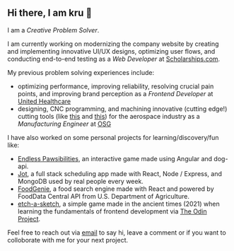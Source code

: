 ## Hi there, I am kru 👋

I am a _Creative Problem Solver_.

I am currently working on modernizing the company website by creating and implementing innovative UI/UX designs, optimizing user flows, and conducting end-to-end testing as a _Web Developer_ at [Scholarships.com](https://www.scholarships.com).

My previous problem solving experiences include:
- optimizing performance, improving reliability, resolving crucial pain points, and improving brand perception as a _Frontend Developer_ at [United Healthcare](https://www.uhc.com/)
- designing, CNC programming, and machining innovative (cutting edge!) cutting tools (like [this](https://drive.google.com/file/d/1i2iLkuTdCjX-TUlJUGK4dxf5vZBymDFM/view?usp=sharing) and [this](https://drive.google.com/file/d/1tUnMRt3kOjj_ZFRxYazZbVh13mQLnJ4G/view?usp=sharing)) for the aerospace industry as a _Manufacturing Engineer_ at [OSG](https://www.osgtool.com/)

I have also worked on some personal projects for learning/discovery/fun like:
- [Endless Pawsibilities](https://lil-white-shadow.github.io/endlessPawsibilities/), an interactive game made using Angular and dog-api.
- [Jot](https://lil-white-shadow.github.io/jot-scheduling-app/), a full stack scheduling app made with React, Node / Express, and MongoDB used by real people every week.
- [FoodGenie](https://lil-white-shadow.github.io/food-genie/), a food search engine made with React and powered by FoodData Central API from U.S. Department of Agriculture.
- [etch-a-sketch](https://lil-white-shadow.github.io/etch-a-sketch/), a simple game made in the ancient times (2021) when learning the fundamentals of frontend development via [The Odin Project](https://www.theodinproject.com/).

Feel free to reach out via [email](mailto:kru.patel.swe@gmail.com) to say hi, leave a comment or if you want to colloborate with me for your next project.

<!--
**lil-white-shadow/lil-white-shadow** is a ✨ _special_ ✨ repository because its `README.md` (this file) appears on your GitHub profile.

Here are some ideas to get you started:

- 🔭 I’m currently working on ...
- 🌱 I’m currently learning ...
- 👯 I’m looking to collaborate on ...
- 🤔 I’m looking for help with ...
- 💬 Ask me about ...
- 📫 How to reach me: ...
- 😄 Pronouns: ...
- ⚡ Fun fact: ...
-->
